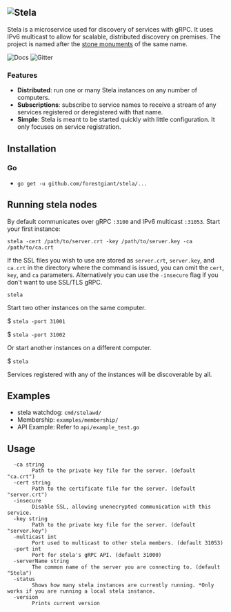 ![Stela](https://dl.dropboxusercontent.com/s/gvgjb957qfczlul/fg-github-stela.png "Stela logo")
-------

Stela is a microservice used for discovery of services with gRPC. It uses IPv6 multicast to allow for scalable, distributed discovery on premises.  The project is named after the [stone monuments](https://en.wikipedia.org/wiki/Stela) of the same name.

![Docs](https://dl.dropboxusercontent.com/s/94r940hpxv1z17f/github-button-stela.png "Stela API Docs")
![Gitter](https://dl.dropboxusercontent.com/s/j38ui4m1vwhb7qq/github-button-chat.png "Stela on Gitter")

### Features
* **Distributed**: run one or many Stela instances on any number of computers. 
* **Subscriptions**: subscribe to service names to receive a stream of any services registered or deregistered with that name.
* **Simple**: Stela is meant to be started quickly with little configuration. It only focuses on service registration.

## Installation
### Go
* `go get -u github.com/forestgiant/stela/...`

## Running stela nodes
By default communicates over gRPC `:3100` and IPv6 multicast `:31053`. 
Start your first instance:


`stela -cert /path/to/server.crt -key /path/to/server.key -ca /path/to/ca.crt`

If the SSL files you wish to use are stored as `server.crt`, `server.key`, and `ca.crt` in the directory where the command is issued, you can omit the `cert`, `key`, and `ca` parameters. Alternatively you can use the `-insecure` flag if you don't want to use SSL/TLS gRPC.

`stela`

Start two other instances on the same computer.

$ `stela -port 31001`

$ `stela -port 31002`

Or start another instances on a different computer.

$ `stela`

Services registered with any of the instances will be discoverable by all.

## Examples
* stela watchdog: `cmd/stelawd/`
* Membership: `examples/membership/`
* API Example: Refer to `api/example_test.go`

## Usage
```
  -ca string
    	Path to the private key file for the server. (default "ca.crt")
  -cert string
    	Path to the certificate file for the server. (default "server.crt")
  -insecure
    	Disable SSL, allowing unenecrypted communication with this service.
  -key string
    	Path to the private key file for the server. (default "server.key")
  -multicast int
    	Port used to multicast to other stela members. (default 31053)
  -port int
    	Port for stela's gRPC API. (default 31000)
  -serverName string
    	The common name of the server you are connecting to. (default "Stela")
  -status
    	Shows how many stela instances are currently running. *Only works if you are running a local stela instance.
  -version
    	Prints current version
```

